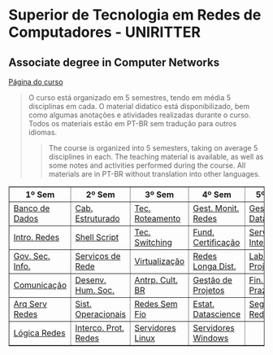 # Superior de Tecnologia em Redes de Computadores - UNIRITTER
## Associate degree in Computer Networks
<a href="https://www.uniritter.edu.br/graduacao/redes-de-computadores/">Página do curso</a>

> O curso está organizado em 5 semestres, tendo em média 5 disciplinas em cada. O material didatico está disponibilizado, bem como algumas anotações e atividades realizadas durante o curso. Todos os materiais estão em PT-BR sem tradução para outros idiomas.
>> The course is organized into 5 semesters, taking on average 5 disciplines in each. The teaching material is available, as well as some notes and activities performed during the course. All materials are in PT-BR without translation into other languages.


<table border="1px">
    <tr>
        <th>1º Sem</th>
        <th>2º Sem</th>
        <th>3º Sem</th>
        <th>4º Sem</th>
        <th>5º Sem</th>
    </tr>
    <tr>
        <td><a href="https://github.com/icsalgado/superiorRedesDeComputadores_UNIRITTER/tree/master/PrimeiroSemestre/Bloco1/GRA0244BancoDeDados">Banco de Dados</a></td>
        <td><a href="https://github.com/icsalgado/superiorRedesDeComputadores_UNIRITTER/tree/master/SegundoSemestre/Bloco1/GRA0596CabeamentoEstruturado">Cab. Estruturado</a></td>
        <td><a href="https://github.com/icsalgado/superiorRedesDeComputadores_UNIRITTER/tree/master/TerceiroSemestre/Bloco1/GRA1034TecnicasdeRoteamento">Tec. Roteamento</a></td>
        <td><a href="https://github.com/icsalgado/superiorRedesDeComputadores_UNIRITTER/tree/master/QuartoSemestre/Bloco1/GRA0779GestaoEmonitoramentoDeRedesDeComputadores">Gest. Monit. Redes</a></td>
        <td><a href="https://github.com/icsalgado/superiorRedesDeComputadores_UNIRITTER/tree/master/QuintoSemestre/Bloco1/GRA0772GestaoDeDatacenter">Gestão Datacenter</a></td>
    </tr>
    <tr>
        <td><a href="https://github.com/icsalgado/superiorRedesDeComputadores_UNIRITTER/tree/master/PrimeiroSemestre/Bloco1/GRA0489IntoducaoRedesDeComputadores">Intro. Redes</a></td>
        <td><a href="https://github.com/icsalgado/superiorRedesDeComputadores_UNIRITTER/tree/master/SegundoSemestre/Bloco1/GRA0946ProgramacaoEmShellScript">Shell Script</a></td>
        <td><a href="https://github.com/icsalgado/superiorRedesDeComputadores_UNIRITTER/tree/master/TerceiroSemestre/Bloco1/GRA1036TecnicasdeSwitching">Tec. Switching</a></td>
        <td><a href="https://github.com/icsalgado/superiorRedesDeComputadores_UNIRITTER/tree/master/QuartoSemestre/Bloco2/GRA0253FundamentosParaCertificacaoTecnica">Fund. Certificação</a></td>
        <td><a href="https://github.com/icsalgado/superiorRedesDeComputadores_UNIRITTER/tree/master/QuintoSemestre/Bloco1/GRA1005ServicosInternet">Serviços Internet</a></td>
    </tr>
    <tr>
        <td><a href="https://github.com/icsalgado/superiorRedesDeComputadores_UNIRITTER/tree/master/PrimeiroSemestre/Bloco1/GRA0781GovernancaSegurancaDaInformacao">Gov. Sec. Info.</a></td>
        <td><a href="https://github.com/icsalgado/superiorRedesDeComputadores_UNIRITTER/tree/master/SegundoSemestre/Bloco1/GRA1004ServicosDeRedesDeComputadores">Serviços de Rede</a></td>
        <td><a href="https://github.com/icsalgado/superiorRedesDeComputadores_UNIRITTER/tree/master/TerceiroSemestre/Bloco1/GRA1071Virtualizacao">Virtualização</a></td>
        <td><a href="https://github.com/icsalgado/superiorRedesDeComputadores_UNIRITTER/tree/master/QuartoSemestre/Bloco2/GRA0982RedesDeLongaDistancia">Redes Longa Dist.</a></td>
        <td><a href="https://github.com/icsalgado/superiorRedesDeComputadores_UNIRITTER/tree/master/QuintoSemestre/Bloco2/GRA1564LaboratorioDeSoftwareEprojetos">Lab. Soft. Projetos</a></td>
    </tr>
    <tr>
        <td><a href="https://github.com/icsalgado/superiorRedesDeComputadores_UNIRITTER/tree/master/PrimeiroSemestre/Bloco2/GRA0001Comunicacao">Comunicação</a></td>
        <td><a href="https://github.com/icsalgado/superiorRedesDeComputadores_UNIRITTER/tree/master/SegundoSemestre/Bloco2/GRA0162DesenvolvimentoHumnoESocial">Desenv. Hum. Soc.</a></td>
        <td><a href="https://github.com/icsalgado/superiorRedesDeComputadores_UNIRITTER/tree/master/TerceiroSemestre/Bloco2/GRA0024AntropologiaeCulturaBrasileira">Antrp. Cult. BR</a></td>
        <td><a href="https://github.com/icsalgado/superiorRedesDeComputadores_UNIRITTER/tree/master/QuartoSemestre/Bloco1/GRA0250GestaoDeProjetos">Gestão de Projetos</a></td>
        <td><a href="https://github.com/icsalgado/superiorRedesDeComputadores_UNIRITTER/tree/master/QuintoSemestre/Bloco2/GRA0080FinancasDeLongoPrazo">Fin. Longo Prazo</a></td>
    </tr>
    <tr>
        <td><a href="https://github.com/icsalgado/superiorRedesDeComputadores_UNIRITTER/tree/master/PrimeiroSemestre/Bloco2/GRA0451ArquiteturaServiidoresDeRede">Arq Serv Redes</a></td>
        <td><a href="https://github.com/icsalgado/superiorRedesDeComputadores_UNIRITTER/tree/master/SegundoSemestre/Bloco2/GRA0242SistemasOperacionais">Sist. Operacionais</a></td>
        <td><a href="https://github.com/icsalgado/superiorRedesDeComputadores_UNIRITTER/tree/master/TerceiroSemestre/Bloco2/GRA0986RedesSemFio">Redes Sem Fio</a></td>
        <td><a href="https://github.com/icsalgado/superiorRedesDeComputadores_UNIRITTER/tree/master/QuartoSemestre/Bloco2/GRA1561EstatisticaAplicadaAoDataScience">Estat. Datascience</a></td>
        <td><a href="https://github.com/icsalgado/superiorRedesDeComputadores_UNIRITTER/tree/master/QuintoSemestre/Bloco2/GRA0997SegurancaEmRedesDeComputadores">Segurança Redes</a></td>
    </tr>
    <tr>
        <td><a href="https://github.com/icsalgado/superiorRedesDeComputadores_UNIRITTER/tree/master/PrimeiroSemestre/Bloco2/GRA0499LogicaRedesDeComputadores">Lógica Redes</a></td>
        <td><a href="https://github.com/icsalgado/superiorRedesDeComputadores_UNIRITTER/tree/master/SegundoSemestre/Bloco2/GRA0800InterconexaoEprotocolosDeRede">Interco. Prot. Redes</a></td>
        <td><a href="https://github.com/icsalgado/superiorRedesDeComputadores_UNIRITTER/tree/master/TerceiroSemestre/Bloco2/GRA1006ServidoreseServicosLinux">Servidores Linux</a></td>
        <td><a href="https://github.com/icsalgado/superiorRedesDeComputadores_UNIRITTER/tree/master/QuartoSemestre/Bloco1/GRA1007ServidoresEservicosDeInterconectividadeWindows">Servidores Windows</a></td>
    </tr>
</table>

